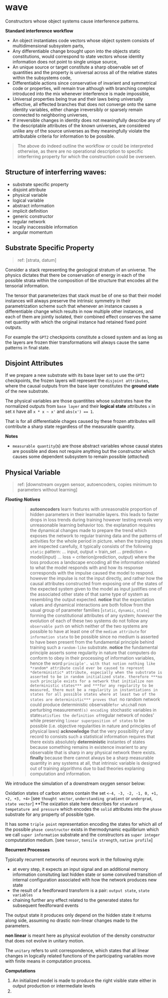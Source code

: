 # wave
Constructors whose object systems cause interference patterns.

**Standard interference workflow**

- An object instantiates code vectors whose object system consists of multidimensional subsystem parts,
- Any differentiable change brought upon into the objects static constitutions, would correspond to state vectors whose identity information does not point to single unique source,
- An unique source or target constitute a sharp observable set of quantities and the property is universal across all of the relative states within the subsystems code,
- Differentiable actions since conservative of invarient and symmetrical code or properties, will remain true although with branching complex introduced into the mix whenever interference is made impossible,
- Universal properties being true and their laws being universally effective, all effected branches that does not converge onto the same identity variables, either change irreversibly or sparsely remain connected to neighboring universes,
- If irreversible changes in identity does not meaningfully describe any of the descriptable attributes of the known universes, are considered unlike any of the source universes as they meaningfully violate the attributable criteria for information to be possible.


> The above do indeed outline the workflow or could be interpreted otherwise, as there are no operational description to specific interferring property for which the construction could be overseen.

## Structure of interferring waves:

- substrate specific property
- disjoint attribute
- physical variable
- logical variable
- abstract information
- implicit definition
- generic constructor
- regular network
- locally inaccessible information
- angular momentum

## Substrate Specific Property

> ref: [strata, datum]

Consider a stack representing the geological stratum of an universe. The physics dictates that there be conservation of energy in each of the possible strata within the composition of tbe structure that encodes all the tensorial information.

The tensor that parameterizes that stack must be of one so that their model instances will always preserve the intrinsic symmetry in their parametrization scheme such that whenever an instance causes a differentiable change which results in now multiple other instances, and each of them are jointly isolated, their combined effect conserves the same net quantity with which the original instance had retained fixed point outputs.

For example the `GPT2` checkpoints constitute a closed system and as long as the layers are frozen thier transformations will always cause the same patterns in final state.

## Disjoint Attributes

If we prepare a new substrate with its base layer set to use the `GPT2` checkpoints, the frozen layers will represent the `disjoint attributes`, where the causal outputs from the base layer constitutes the **ground state** of the new substrate.

The physical variables are those quantitites whose substrates have the normalized outputs from `base layer` and their **logical state** attributes `x` in set `X` have all `x * x ~ x'` and `abs(x') == 1`.

That is for all differentiable chages caused by these frozen attributes will contribute a sharp state regardless of the measurable quantity.

**Notes**
- `measurable quantity`(s) are those abstract variables whose causal states are possible and does not require anything but the constructor which causes some dependent subsystem to remain possible (*attached*)

## Physical Variable

> ref: [downstream oxygen sensor, autoencoders, copies minimum to parameters without learning]

***Floating Natives***
>> **autoencoders** learn features with unreasonable proportion of hidden parameters in their learnable layers. this leads to faster drops in loss trends during training however testing reveals very unreasonable learning behavior too.
>> the explanation requires the dynamical changes made to prepare the trend which exposes the network to regular training data and the patterns of activities for the whole period in picture.
>> when the training steps are inspected carefully, it typically consists of the following `static` pattern:
>> ... input, output = train_set
>> ... prediction = model(input)
>> ... loss = criterion(prediction, output)
>> where the loss produces a landscape encoding all the information related to what the model responds with and how its response corresponds with the impulse caused the model to respond. however the impulse is not the input directly, and rather how the causal attributes constructed from exposing one of the states of the expected system given to the model as input justifies one of the associated other state of that same type of system as resembling the output expected.
>> **notice** that the expectation values and dynamical interactions are both follow from the usual group of parameter families [`static`, `dynamic`, `state`] forming the constitutional attributes of any system; *however* the evolution of each of these two systems do not follow any `observable path` on which neither of the two systems are possible to have at least one of the `medium attribute` for `information state` to be possible since no medium is asserted to have been present from the fundamental principle behind training such a `random-like` substrate.
>> **notice** the fundamental principle asserts some regularity in nature that computers do conform to obey in their processing of information variables, hence the word `principle'. with that notion nothing like *random* attribute could ever be caused to represnt *deterministic* attribute, especially when the substrate is asserted to be in random initialized state. therefore ***no such principle exists for a network that initialize non deterministic states*** and ***for any regularity to be measured, there must be a regularity in instantiations in states for all possible states where at least two of the states are deterministic*** proves that `no random network could produce deterministic observable` for which `all non perturbing measurement`(s) encoding `stochastic variables in state` satisfies the definition of `regular network of nodes' while preserving `linear superposition of states` to be possible (i.e. objective regularities in nature and principles of physical laws)
>> **acknowledge** that the very possibility of any record to consists such a statistical information requires that there exists absolutely **deterministic** instantes of states because something remains in existence invarient to any observable that is sharp in any physical network there exists.
>> **finally** because there cannot always be a sharp measurable quantity in any systems at all, that intrinsic variable is designed out of training algorithms due to bad theories explaning computation and information.

We introduce the simulation of a downstream oxygen sensor below:

Oxidation states of carbon atoms contain the set `<-4, -3, -2, -1, 0, +1, +2, +3, +4>` [see `thought vector`, `understanding gradient` or `undergrad`, `state vector`]
**The oxization state here describes for `standard tempetature and pressure` which encodes the `solid` attributes into the `phase` substrate for any property of possible type.

It has some `triple point` representation encoding the states for which all of the possible `phase constructor` exists in thermodynamic equilibrium which we call `super information` substrate and the constructors as `super integer` computatation medium. [see `tensor`, `tensile strength`, `native profile`]

**Recurrent Processes**

Typically recurrent networks of neurons work in the following style:
- at every step, it expects an input signal and an additional memory information consituting last hidden state or some convolved transition of internal configuration associated with how the network produces new state
- the result of a feedforward transform is a pair: `output state`, `state variables`
- chaining further any effect related to the generated states for subsequent feedforward events

The output state it produces only depend on the hidden state it returns along side, assuming no drastic non-linear changes made to the parameters.

**non linear** is meant here as physical evolution of the density constructor that does not evolve in unitary motion.

The `unitary` refers to unit correspondence, which states that all linear changes in logically related functions of the participating variables move with finite means in computation process.

**Computations**

1. An initialized model is made to produce the right visible state either in output production or intermediate levels
2. 
